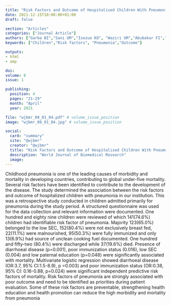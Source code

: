 ```yaml
---
title: "Risk Factors and Outcome of Hospitalised Children With Pneumonia in Usmanu Danfodiyo University Teaching Hospital Sokoto"
date: 2021-12-15T10:00:00+01:00
draft: false

section: "Articles"
categories: ["Journal Article"]
authors: ["Garba BI","Sani UM","Isezuo KO", "Waziri UM","Abubakar FI","Ugege MO"]
keywords: ["Children","Risk factors", "Pneumonia","Outcome"]

outputs: 
- html
- amp

doi:
volume: 8
issue: 1

publishing:
  position: 4
  pages: "21-29"
  month: "April"
  year: 2021

file: "wjbmr_08_01_04.pdf" # volume_issue_position
image: "wjbmr_08_01_04.jpg" # volume_issue_position

social:
  card: "summary"
  site: "@wjbmr"
  creator: "@wjbmr"
  title: "Risk Factors and Outcome of Hospitalised Children With Pneumonia in Usmanu Danfodiyo University Teaching Hospital Sokoto"
  description: "World Journal of Biomedical Research"
  image:
---
```

Childhood pneumonia is one of the leading causes of morbidity and mortality in developing countries,
contributing to global under-five mortality. Several risk factors have been identified to contribute to
the development of the disease. The study determined the association between the risk factors and
outcome of hospitalized children with pneumonia in our institution. This was a retrospective study
conducted in children admitted primarily for pneumonia during the study period. A structured
questionnaire was used for the data collection and relevant information were documented. One
hundred and eighty nine children were reviewed of which 141(74.6%) children had identifiable risk
factor of pneumonia. Majority 123(65.0%) belonged to the low SEC, 152(80.4%) were not exclusively
breast fed, 22(11.1%) were malnourished, 95(50.3%) were fully immunized and only 13(6.9%) had
source of unclean cooking fuel documented. One hundred and fifty-two (80.4%) were discharged
while 37(19.6%) died. Presence of diarrhoeal disease (p=0.001), poor immunization status (0.016),
low SEC (0.004) and low paternal education (p=0.048) were significantly associated with mortality.
Multivariate logistic regression showed diarrhoeal disease (OR:3.7, 95% CI:1.5-8.9), p =0.003) and
poor immunization status (OR:0.38, 95% CI: 0.16-0.88, p=0.024) were significant independent
predictive risk factors of mortality. Risk factors of pneumonia are strongly associated with poor
outcome and need to be identified as priorities during patient evaluation. Some of these risk factors are
preventable, strengthening health education and health promotion can reduce the high morbidity and
mortality from pneumonia
